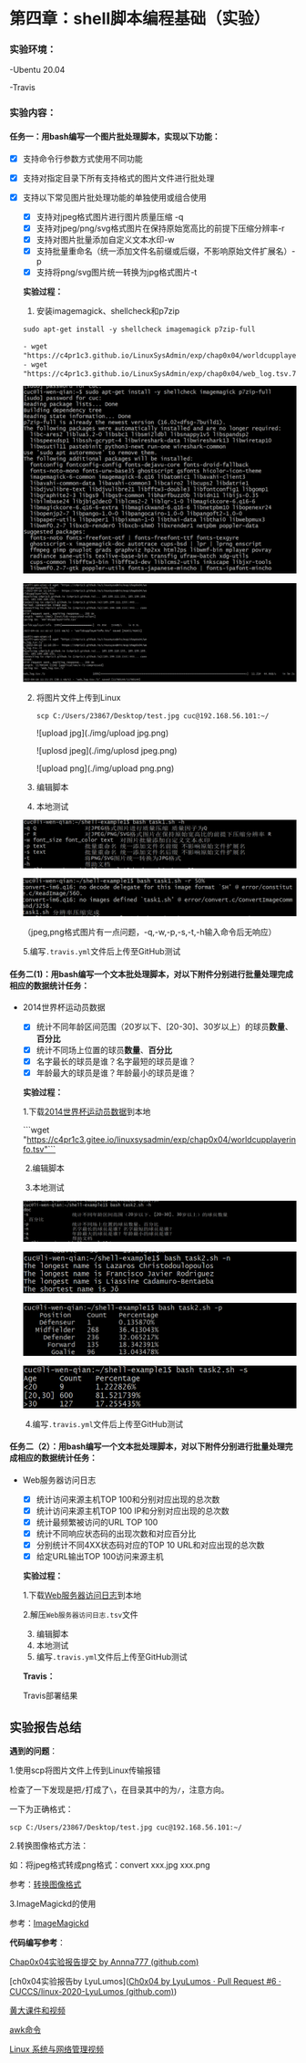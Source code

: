 # 第四章：shell脚本编程基础（实验）

### 实验环境：

-Ubentu 20.04

-Travis

### 实验内容：

#### 任务一：用bash编写一个图片批处理脚本，实现以下功能：

- [x] 支持命令行参数方式使用不同功能

- [x] 支持对指定目录下所有支持格式的图片文件进行批处理

- [x] 支持以下常见图片批处理功能的单独使用或组合使用
  - [x] 支持对jpeg格式图片进行图片质量压缩 -q
  - [x] 支持对jpeg/png/svg格式图片在保持原始宽高比的前提下压缩分辨率-r
  - [x] 支持对图片批量添加自定义文本水印-w
  - [x] 支持批量重命名（统一添加文件名前缀或后缀，不影响原始文件扩展名）-p
  - [x] 支持将png/svg图片统一转换为jpg格式图片-t

  **实验过程：**

  1. 安装imagemagick、shellcheck和p7zip
  ```sudo apt-get update 
  sudo apt-get install -y shellcheck imagemagick p7zip-full
  ```

  ```
  - wget "https://c4pr1c3.github.io/LinuxSysAdmin/exp/chap0x04/worldcupplayerinfo.tsv"
  - wget "https://c4pr1c3.github.io/LinuxSysAdmin/exp/chap0x04/web_log.tsv.7z"
  ```

  ![install](./img/install.png)

  ![wget](./img/wget.png)

  2. 将图片文件上传到Linux

     ```
     scp C:/Users/23867/Desktop/test.jpg cuc@192.168.56.101:~/
     ```

     ![upload jpg](./img/upload jpg.png)

     ![uplosd jpeg](./img/uplosd jpeg.png)

     ![upload png](./img/upload png.png)

  3. 编辑脚本

  4. 本地测试

  ![task1-h](./img/task1-h.png)

  

  ![task1-r](./img/task1-r.png)

  （jpeg,png格式图片有一点问题，-q,-w,-p,-s,-t,-h输入命令后无响应）

     5.编写`.travis.yml`文件后上传至GitHub测试

#### 任务二(1)：用bash编写一个文本批处理脚本，对以下附件分别进行批量处理完成相应的数据统计任务：

- 2014世界杯运动员数据
  - [x] 统计不同年龄区间范围（20岁以下、[20-30]、30岁以上）的球员**数量**、**百分比**
  - [x] 统计不同场上位置的球员**数量**、**百分比**
  - [x] 名字最长的球员是谁？名字最短的球员是谁？
  - [x] 年龄最大的球员是谁？年龄最小的球员是谁？

  **实验过程：**

     1.下载[2014世界杯运动员数据](https://c4pr1c3.github.io/LinuxSysAdmin/exp/chap0x04/worldcupplayerinfo.tsv)到本地

   \```wget "https://c4pr1c3.gitee.io/linuxsysadmin/exp/chap0x04/worldcupplayerinfo.tsv"```

  ​     2.编辑脚本

  ​     3.本地测试

  ![task2-h](./img/task2-h.png)

  ![task2-n](./img/task2-n.png)

  ![task2-p](./img/task2-p.png)

  ![task2-s](./img/task2-s.png)

  ​      4.编写`.travis.yml`文件后上传至GitHub测试


#### 任务二（2）：用bash编写一个文本批处理脚本，对以下附件分别进行批量处理完成相应的数据统计任务：

- Web服务器访问日志
  - [x] 统计访问来源主机TOP 100和分别对应出现的总次数
  - [x] 统计访问来源主机TOP 100 IP和分别对应出现的总次数
  - [x] 统计最频繁被访问的URL TOP 100
  - [x] 统计不同响应状态码的出现次数和对应百分比
  - [x] 分别统计不同4XX状态码对应的TOP 10 URL和对应出现的总次数
  - [x] 给定URL输出TOP 100访问来源主机
  
  **实验过程：**
  
     1.下载[Web服务器访问日志](https://c4pr1c3.github.io/LinuxSysAdmin/exp/chap0x04/web_log.tsv.7z)到本地
  
     2.解压`Web服务器访问日志.tsv`文件
  
  3. 编辑脚本
  4. 本地测试
  5. 编写`.travis.yml`文件后上传至GitHub测试
  
  **Travis：**
  
  Travis部署结果

## 实验报告总结

**遇到的问题**：

1.使用scp将图片文件上传到Linux传输报错

检查了一下发现是把`/`打成了`\`，在目录其中的为`/`，注意方向。

一下为正确格式：

```
scp C:/Users/23867/Desktop/test.jpg cuc@192.168.56.101:~/
```

2.转换图像格式方法：

如：将jpeg格式转成png格式：convert xxx.jpg xxx.png  

参考：[转换图像格式](https://blog.csdn.net/qq_42303254/article/details/89528165)

3.ImageMagickd的使用

参考：[ImageMagickd](http://www.imagemagick.com.cn/commands.html)



**代码编写参考**：

[Chap0x04实验报告提交 by Annna777  (github.com)](https://github.com/CUCCS/2021-linux-public-Annna777/pull/4/commits/e2ecc4acfc8f0ba9e280003e65c08e3f02b7d433)

[ch0x04实验报告by LyuLumos]([Ch0x04 by LyuLumos · Pull Request #6 · CUCCS/linux-2020-LyuLumos (github.com)](https://github.com/CUCCS/linux-2020-LyuLumos/pull/6/commits/e4fd988f578222ab80af331641934d76a363ab31))

[黄大课件和视频](https://c4pr1c3.github.io/LinuxSysAdmin/)

[awk命令](https://www.runoob.com/linux/linux-comm-awk.html)

[Linux 系统与网络管理视频](https://www.bilibili.com/video/BV1Hb4y1R7FE?p=79)